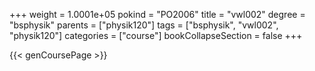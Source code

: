 +++
weight = 1.0001e+05
pokind = "PO2006"
title = "vwl002"
degree = "bsphysik"
parents = ["physik120"]
tags = ["bsphysik", "vwl002", "physik120"]
categories = ["course"]
bookCollapseSection = false
+++

{{< genCoursePage >}}
